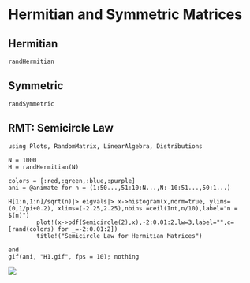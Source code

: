 # Hermitian and Symmetric Matrices

## Hermitian
```@docs
randHermitian
```


## Symmetric
```@docs
randSymmetric
```



## RMT: Semicircle Law

```@eval
using Plots, RandomMatrix, LinearAlgebra, Distributions

N = 1000
H = randHermitian(N)

colors = [:red,:green,:blue,:purple]
ani = @animate for n = (1:50...,51:10:N...,N:-10:51...,50:1...)

H[1:n,1:n]/sqrt(n)|> eigvals|> x->histogram(x,norm=true, ylims=(0,1/pi+0.2), xlims=(-2.25,2.25),nbins =ceil(Int,n/10),label="n = $(n)")
        plot!(x->pdf(Semicircle(2),x),-2:0.01:2,lw=3,label="",c=[rand(colors) for _=-2:0.01:2])
        title!("Semicircle Law for Hermitian Matrices")

end 
gif(ani, "H1.gif", fps = 10); nothing
```
![](H1.gif)